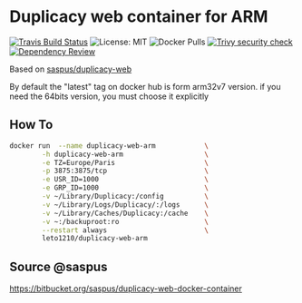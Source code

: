 # Duplicacy web container for ARM


[![Travis Build Status](https://travis-ci.com/leto1210/duplicacy-web-arm.svg?branch=master)](https://travis-ci.com/github/leto1210/duplicacy-web-arm)
![License: MIT](https://img.shields.io/badge/License-MIT-yellow.svg)
![Docker Pulls](https://img.shields.io/docker/pulls/leto1210/duplicacy-web-arm)
[![Trivy security check](https://github.com/leto1210/duplicacy-web-arm/actions/workflows/trivy.yml/badge.svg)](https://github.com/leto1210/duplicacy-web-arm/actions/workflows/trivy.yml)
[![Dependency Review](https://github.com/leto1210/duplicacy-web-arm/actions/workflows/dependency-review.yml/badge.svg?branch=master)](https://github.com/leto1210/duplicacy-web-arm/actions/workflows/dependency-review.yml)

Based on [saspus/duplicacy-web](https://bitbucket.org/saspus/duplicacy-web-docker-container/src/master/)

By default the "latest" tag on docker hub is form arm32v7 version. if you need the 64bits version, you must choose it explicitly

## How To

``` bash
docker run  --name duplicacy-web-arm            \
        -h duplicacy-web-arm                    \
        -e TZ=Europe/Paris                      \
        -p 3875:3875/tcp                        \
        -e USR_ID=1000                          \
        -e GRP_ID=1000                          \
        -v ~/Library/Duplicacy:/config          \
        -v ~/Library/Logs/Duplicacy/:/logs      \
        -v ~/Library/Caches/Duplicacy:/cache    \
        -v ~:/backuproot:ro                     \
        --restart always                        \
        leto1210/duplicacy-web-arm
```

## Source @saspus
https://bitbucket.org/saspus/duplicacy-web-docker-container
